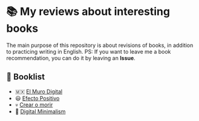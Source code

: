 # :books: My reviews about interesting books 

The main purpose of this repository is about revisions of books, in addition to practicing writing in English.
PS: If you want to leave me a book recommendation, you can do it by leaving an **Issue**.

## :bookmark: Booklist 
- :mexico: [El Muro Digital](https://github.com/dev-oswld/Reviews-about-interesting-books/blob/master/El-Muro-Digital.md)
- :smiley: [Efecto Positivo](https://github.com/dev-oswld/Reviews-about-interesting-books/blob/master/Efecto-Positivo.md)
- :skull: [Crear o morir](https://github.com/dev-oswld/Reviews-about-interesting-books/blob/master/Crear-o-morir.md)
- :large_orange_diamond: [Digital Minimalism](https://github.com/dev-oswld/reviews-about-interesting-books/blob/master/Digital-Minimalism.md)





